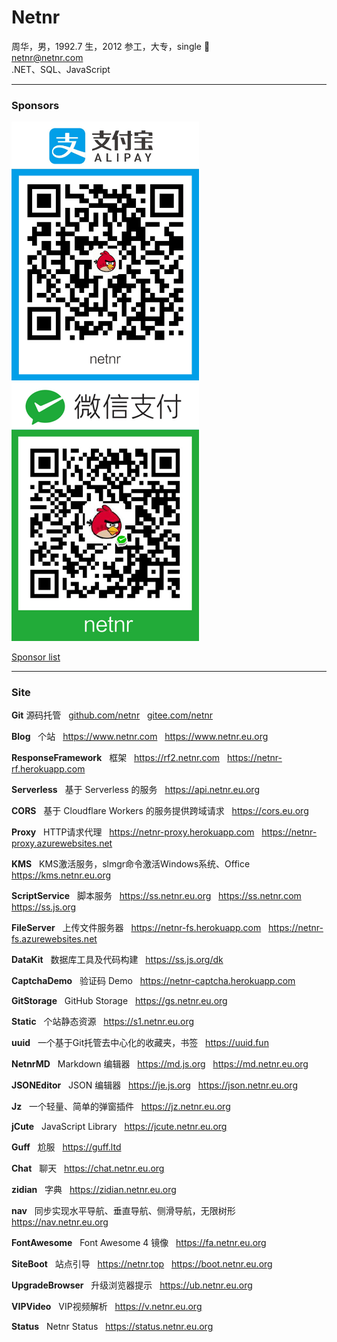 # Netnr
周华，男，1992.7 生，2012 参工，大专，single 🤣  
netnr@netnr.com  
.NET、SQL、JavaScript

---

### Sponsors
<img src="static/donate/alipay.jpg" alt="支付宝" title="支付宝" width="300" />
<img src="static/donate/wechat.jpg" alt="微信" title="微信" width="300" />

[Sponsor list](SPONSORS.md)

---

### Site
**Git** 源码托管
&nbsp; [github.com/netnr](https://github.com/netnr) 
&nbsp; [gitee.com/netnr](https://gitee.com/netnr)

**Blog**
&nbsp; 个站
&nbsp; https://www.netnr.com
&nbsp; https://www.netnr.eu.org

**ResponseFramework**
&nbsp; 框架
&nbsp; https://rf2.netnr.com
&nbsp; https://netnr-rf.herokuapp.com

**Serverless**
&nbsp; 基于 Serverless 的服务
&nbsp; https://api.netnr.eu.org

**CORS**
&nbsp; 基于 Cloudflare Workers 的服务提供跨域请求
&nbsp; https://cors.eu.org

**Proxy**
&nbsp; HTTP请求代理
&nbsp; https://netnr-proxy.herokuapp.com
&nbsp; https://netnr-proxy.azurewebsites.net

**KMS**
&nbsp; KMS激活服务，slmgr命令激活Windows系统、Office
&nbsp; https://kms.netnr.eu.org

**ScriptService**
&nbsp; 脚本服务
&nbsp; https://ss.netnr.eu.org
&nbsp; https://ss.netnr.com
&nbsp; https://ss.js.org

**FileServer**
&nbsp; 上传文件服务器
&nbsp; https://netnr-fs.herokuapp.com
&nbsp; https://netnr-fs.azurewebsites.net

**DataKit**
&nbsp; 数据库工具及代码构建
&nbsp; https://ss.js.org/dk

**CaptchaDemo**
&nbsp; 验证码 Demo
&nbsp; https://netnr-captcha.herokuapp.com

**GitStorage**
&nbsp; GitHub Storage
&nbsp; https://gs.netnr.eu.org

**Static**
&nbsp; 个站静态资源
&nbsp; https://s1.netnr.eu.org

**uuid**
&nbsp; 一个基于Git托管去中心化的收藏夹，书签
&nbsp; https://uuid.fun

**NetnrMD**
&nbsp; Markdown 编辑器
&nbsp; https://md.js.org
&nbsp; https://md.netnr.eu.org

**JSONEditor**
&nbsp; JSON 编辑器
&nbsp; https://je.js.org
&nbsp; https://json.netnr.eu.org

**Jz**
&nbsp; 一个轻量、简单的弹窗插件
&nbsp; https://jz.netnr.eu.org

**jCute**
&nbsp; JavaScript Library
&nbsp; https://jcute.netnr.eu.org

**Guff**
&nbsp; 尬服
&nbsp; https://guff.ltd

**Chat**
&nbsp; 聊天
&nbsp; https://chat.netnr.eu.org

**zidian**
&nbsp; 字典
&nbsp; https://zidian.netnr.eu.org

**nav**
&nbsp; 同步实现水平导航、垂直导航、侧滑导航，无限树形
&nbsp; https://nav.netnr.eu.org

**FontAwesome**
&nbsp; Font Awesome 4 镜像
&nbsp; https://fa.netnr.eu.org

**SiteBoot**
&nbsp; 站点引导
&nbsp; https://netnr.top
&nbsp; https://boot.netnr.eu.org

**UpgradeBrowser**
&nbsp; 升级浏览器提示
&nbsp; https://ub.netnr.eu.org

**VIPVideo**
&nbsp; VIP视频解析
&nbsp; https://v.netnr.eu.org

**Status**
&nbsp; Netnr Status
&nbsp; https://status.netnr.eu.org